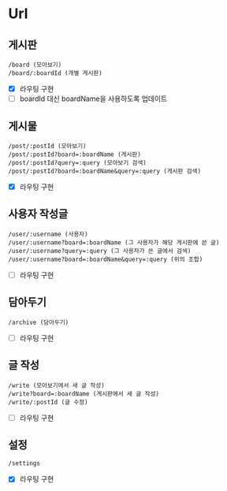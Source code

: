 # Url
## 게시판
```
/board (모아보기)
/board/:boardId (개별 게시판)
```
- [x] 라우팅 구현
- [ ] boardId 대신 boardName을 사용하도록 업데이트

## 게시물
```
/post/:postId (모아보기)
/post/:postId?board=:boardName (게시판)
/post/:postId?query=:query (모아보기 검색)
/post/:postId?board=:boardName&query=:query (게시판 검색)
```
- [x] 라우팅 구현

## 사용자 작성글
```
/user/:username (사용자)
/user/:username?board=:boardName (그 사용자가 해당 게시판에 쓴 글)
/user/:username?query=:query (그 사용자가 쓴 글에서 검색)
/user/:username?board=:boardName&query=:query (위의 조합)
```
- [ ] 라우팅 구현

## 담아두기
```
/archive (담아두기)
```
- [ ] 라우팅 구현

## 글 작성
```
/write (모아보기에서 새 글 작성)
/write?board=:boardName (게시판에서 새 글 작성)
/write/:postId (글 수정)
```
- [ ] 라우팅 구현

## 설정
```
/settings
```
- [x] 라우팅 구현
